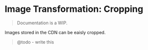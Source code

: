 # Image Transformation: Cropping
> Documentation is a WIP.

Images stored in the CDN can be eaisly cropped.

> @todo - write this
